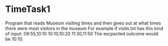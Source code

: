 # TimeTask1

Program that reads Museum visiting times and then gives out at what times there were most visitors in the museum
For example if visits.txt has this kind of input:
09:55,10:10
10:10,10:20
11:30,11:50
The excpected outcome would be 10:10. 
